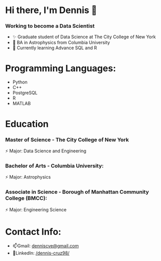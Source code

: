 # Hi there, I'm Dennis 👋
### Working to become a Data Scientist
- ✨ Graduate student of Data Science at The City College of New York
- 🌱 BA in Astrophysics from Columbia University
- 💬 Currently learning Advance SQL and R

# Programming Languages:
- Python
- C++
- PostgreSQL
- R
- MATLAB
  
# Education

### Master of Science - The City College of New York
⚡ Major: Data Science and Engineering

### Bachelor of Arts - Columbia University:
⚡ Major: Astrophysics

### Associate in Science - Borough of Manhattan Community College (BMCC):
⚡ Major: Engineering Science

# Contact Info:
- 📫Gmail: denniscve@gmail.com
- 👯LinkedIn: [/dennis-cruz98/ ](https://www.linkedin.com/in/dennis-cruz98/ )
<!--
**Denniscve98/denniscve98** is a ✨ _special_ ✨ repository because its `README.md` (this file) appears on your GitHub profile.

Here are some ideas to get you started:

- 🔭 I’m currently working on ...
- 🌱 I’m currently learning ...
- 👯 I’m looking to collaborate on ...
- 🤔 I’m looking for help with ...
- 💬 Ask me about ...
- 📫 How to reach me: ...
- 😄 Pronouns: ...
- ⚡ Fun fact: ...
-->
